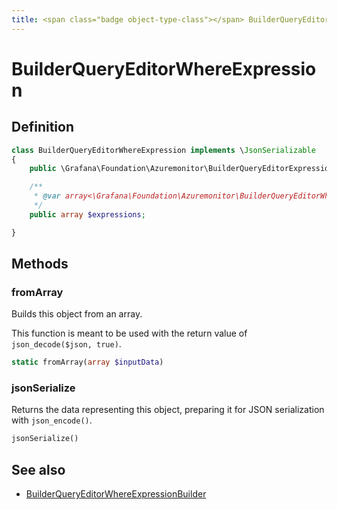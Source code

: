 ```yaml
---
title: <span class="badge object-type-class"></span> BuilderQueryEditorWhereExpression
---
```

# <span class="badge object-type-class"></span> BuilderQueryEditorWhereExpression

## Definition

```php
class BuilderQueryEditorWhereExpression implements \JsonSerializable
{
    public \Grafana\Foundation\Azuremonitor\BuilderQueryEditorExpressionType $type;

    /**
     * @var array<\Grafana\Foundation\Azuremonitor\BuilderQueryEditorWhereExpressionItems>
     */
    public array $expressions;

}
```
## Methods

### <span class="badge object-method"></span> fromArray

Builds this object from an array.

This function is meant to be used with the return value of `json_decode($json, true)`.

```php
static fromArray(array $inputData)
```

### <span class="badge object-method"></span> jsonSerialize

Returns the data representing this object, preparing it for JSON serialization with `json_encode()`.

```php
jsonSerialize()
```

## See also

 * <span class="badge builder"></span> [BuilderQueryEditorWhereExpressionBuilder](./builder-BuilderQueryEditorWhereExpressionBuilder.md)
